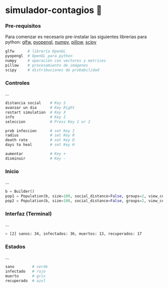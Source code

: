 # simulador-contagios 🚧
### Pre-requisitos
Para comenzar es necesario pre-instalar las siguientes librerias para python: [glfw](https://pypi.org/project/glfw/), [pyopengl](https://pypi.org/project/PyOpenGL/), [numpy](https://pypi.org/project/numpy/), [pillow](https://pypi.org/project/Pillow/), [scipy](https://pypi.org/project/scipy/)
```bash
glfw      # librería OpenGL
pyopengl  # OpenGL para python
numpy     # operación con vectores y matrices
pillow    # procesamiento de imágenes
scipy     # distribuciones de probabilidad
```
### Controles
...
```bash
distancia social    # Key S
avanzar un dia      # Key Right
restart simulation  # Key X
info                # Key I
seleccion           # Press Key 1 or 2

prob infeccion      # set Key I
radius              # set Key R
death rate          # set Key D
days to heal        # set Key H

aumentar            # Key +
disminuir           # Key -
```
### Inicio
...
```python
b = Builder()
pop1 = Population(b, size=100, social_distance=False, groups=2, view_center=(0.7, 0.5))
pop2 = Population(b, size=100, social_distance=False, groups=2, view_center=(0.7, -0.5))
```
### Interfaz (Terminal)
...
```bash
> [2] sanos: 34, infectados: 36, muertos: 13, recuperados: 17
```
### Estados
...
```bash
sano        # verde
infectado   # rojo
muerto      # gris
recuperado  # azul
```
